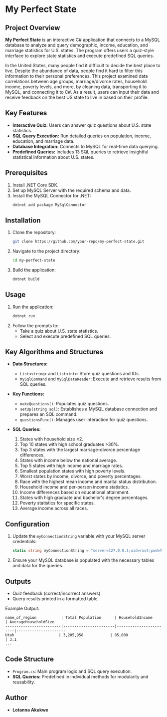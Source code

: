 # My Perfect State

## Project Overview
**My Perfect State** is an interactive C# application that connects to a MySQL database to analyze and query demographic, income, education, and marriage statistics for U.S. states. The program offers users a quiz-style interface to explore state statistics and execute predefined SQL queries.

In the United States, many people find it ​difficult to decide the best place to live. ​Despite the abundance of data, people find it ​hard to filter this information to their ​personal preferences. This project examined data correlations between age ​groups, marriage/divorce rates, household ​income, poverty levels, and more, by ​cleaning data, transporting it to MySQL, and ​connecting it to C#. As a result, users can input their data and receive ​feedback on the best US state to live in based ​on their profile.

## Key Features
- **Interactive Quiz:** Users can answer quiz questions about U.S. state statistics.
- **SQL Query Execution:** Run detailed queries on population, income, education, and marriage data.
- **Database Integration:** Connects to MySQL for real-time data querying.
- **Predefined Queries:** Includes 13 SQL queries to retrieve insightful statistical information about U.S. states.

## Prerequisites
1. Install .NET Core SDK.
2. Set up MySQL Server with the required schema and data.
3. Install the MySQL Connector for .NET:
   ```bash
   dotnet add package MySqlConnector
   ```

## Installation
1. Clone the repository:
   ```bash
   git clone https://github.com/your-repo/my-perfect-state.git
   ```
2. Navigate to the project directory:
   ```bash
   cd my-perfect-state
   ```
3. Build the application:
   ```bash
   dotnet build
   ```

## Usage
1. Run the application:
   ```bash
   dotnet run
   ```
2. Follow the prompts to:
   - Take a quiz about U.S. state statistics.
   - Select and execute predefined SQL queries.

## Key Algorithms and Structures
- **Data Structures:**
  - `List<string>` and `List<int>`: Store quiz questions and IDs.
  - `MySqlCommand` and `MySqlDataReader`: Execute and retrieve results from SQL queries.

- **Key Functions:**
  - `makeQuestions()`: Populates quiz questions.
  - `setUp(string sql)`: Establishes a MySQL database connection and prepares an SQL command.
  - `questionsFunc()`: Manages user interaction for quiz questions.

- **SQL Queries:**
  1. States with household size ≥2.
  2. Top 10 states with high school graduates >30%.
  3. Top 3 states with the largest marriage-divorce percentage differences.
  4. States with income below the national average.
  5. Top 5 states with high income and marriage rates.
  6. Smallest population states with high poverty levels.
  7. Worst states by income, divorce, and poverty percentages.
  8. Race with the highest mean income and marital status distribution.
  9. Household income and per-person income statistics.
  10. Income differences based on educational attainment.
  11. States with high graduate and bachelor's degree percentages.
  12. Poverty statistics for specific states.
  13. Average income across all races.

## Configuration
1. Update the `myConnectionString` variable with your MySQL server credentials:
   ```csharp
   static string myConnectionString = "server=127.0.0.1;uid=root;pwd=YOUR_PASSWORD;database=new_state_stats";
   ```
2. Ensure your MySQL database is populated with the necessary tables and data for the queries.

## Outputs
- Quiz feedback (correct/incorrect answers).
- Query results printed in a formatted table.

Example Output:
```
name_of_region           | Total Population      | HouseholdIncome        | AverageHouseholdSize
-------------------------|-----------------------|------------------------|----------------------
Utah                    | 3,205,958            | 85,000                | 3.1
...
```

## Code Structure
- `Program.cs`: Main program logic and SQL query execution.
- **SQL Queries:** Predefined in individual methods for modularity and reusability.

## Author
- **Lotanna Akukwe** 
